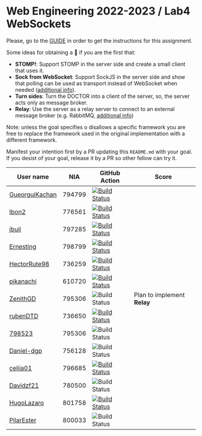 # Web Engineering 2022-2023 / Lab4 WebSockets

Please, go to the [GUIDE](docs/GUIDE.md) in order to get the instructions for this assignment.

Some ideas for obtaining a :gift: if you are the first that:

- **STOMP!**: Support STOMP in the server side and create a small client that uses it.
- **Sock from WebSocket**: Support SockJS in the server side and show that polling can be used as transport instead of WebSocket when needed ([additional info](https://docs.spring.io/spring-framework/docs/current/reference/html/web.html#websocket-fallback-sockjs-client)).
- **Turn sides**: Turn the DOCTOR into a client of the server, so, the server acts only as message broker.
- **Relay**: Use the server as a relay server to connect to an external message broker (e.g. RabbitMQ, [additional info](https://docs.spring.io/spring-framework/docs/current/reference/html/web.html#websocket-stomp-handle-broker-relay))

Note: unless the goal specifies o disallows a specific framework you are free to replace the framework used in the original implementation with a different framework.

Manifest your intention first by a PR updating this `README.md` with your goal.
If you desist of your goal, release it by a PR so other fellow can try it.

| User name | NIA | GitHub Action | Score |
|-----------|-----|---------------|-------|
| [GueorguiKachan](https://github.com/GueorguiKachan/lab4-websockets/tree/work) | 794799 | [![Build Status](https://github.com/GueorguiKachan/lab4-websockets/actions/workflows/ci.yml/badge.svg?branch=work&event=push)](https://github.com/GueorguiKachan/lab4-websockets/actions/workflows/ci.yml)
| [Ibon2](https://github.com/Ibon2/lab4-websockets/tree/work) | 776561 | [![Build Status](https://github.com/Ibon2/lab4-websockets/actions/workflows/ci.yml/badge.svg?branch=work&event=push)](https://github.com/Ibon2/lab4-websockets/actions/workflows/ci.yml) |
| [jbuil](https://github.com/jbuil/lab4-websockets/tree/work) | 797285 | [![Build Status](https://github.com/jbuil/lab4-websockets/actions/workflows/ci.yml/badge.svg?branch=work&event=push)](https://github.com/jbuil/lab4-websockets/actions/workflows/ci.yml) |
| [Ernesting](https://github.com/Ernesting/lab4-websockets/tree/work) | 798799 | [![Build Status](https://github.com/Ernesting/lab4-websockets/actions/workflows/ci.yml/badge.svg?branch=work&event=push)](https://github.com/Ernesting/lab4-websockets/actions/workflows/ci.yml) 
| [HectorRute98](https://github.com/HectorRute98/lab4-websockets/tree/work) | 736259 | [![Build Status](https://github.com/HectorRute98/lab4-websockets/actions/workflows/ci.yml/badge.svg?branch=work&event=push)](https://github.com/HectorRute98/lab4-websockets/actions/workflows/ci.yml) |
| [pikanachi](https://github.com/pikanachi/lab4-websockets/tree/work) | 610720 | [![Build Status](https://github.com/pikanachi/lab4-websockets/actions/workflows/ci.yml/badge.svg?branch=work&event=push)](https://github.com/pikanachi/lab4-websockets/actions/workflows/ci.yml)
| [ZenithGD](https://github.com/ZenithGD/lab4-websockets/tree/work) | 795306 | ![Build Status](https://github.com/ZenithGD/lab4-websockets/actions/workflows/ci.yml/badge.svg?branch=work&event=push) | Plan to implement **Relay** |
| [rubenDTD](https://github.com/rubenDTD/lab4-websockets/tree/work) | 736650 | [![Build Status](https://github.com/rubenDTD/lab4-websockets/actions/workflows/ci.yml/badge.svg?branch=work&event=push)](https://github.com/rubenDTD/lab4-websockets/actions/workflows/ci.yml) |       |
| [798523](https://github.com/798523/lab4-websockets/tree/work) | 795306 | ![Build Status](https://github.com/798523/lab4-websockets/actions/workflows/ci.yml/badge.svg?branch=work&event=push)|       |
| [Daniel-dgp](https://github.com/Daniel-dgp/lab4-websockets/tree/work) | 756128 | ![Build Status](https://github.com/Daniel-dgp/lab4-websockets/actions/workflows/ci.yml/badge.svg?branch=work&event=push) |       |
| [celiia01](https://github.com/celiia01/lab4-websockets/tree/work) | 796685 | [![Build Status](https://github.com/celiia01/lab4-websockets/actions/workflows/ci.yml/badge.svg?branch=work&event=push)](https://github.com/celiia01/lab4-websockets/actions/workflows/ci.yml) |       |
| [Davidzf21](https://github.com/Davidzf21/lab4-websockets/tree/work) | 780500 | ![Build Status](https://github.com/Davidzf21/lab4-websockets/actions/workflows/ci.yml/badge.svg?branch=work&event=push) |       |
| [HugoLazaro](https://github.com/HugoLazaro/lab4-websockets/tree/work)           | 801758 | [![Build Status](https://github.com/HugoLazaro/lab4-websockets/actions/workflows/ci.yml/badge.svg?branch=work&event=push)](https://github.com/HugoLazaro/lab4-websockets/actions/workflows/ci.yml) |       |
| [PilarEster](https://github.com/PilarEster/lab4-websockets/tree/work)         | 800033 | ![Build Status](https://github.com/PilarEster/lab4-websockets/actions/workflows/ci.yml/badge.svg?branch=work&event=push)                                                                                   |       |
